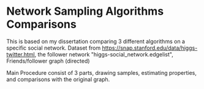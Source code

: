 # Network Sampling Algorithms Comparisons
This is based on my dissertation comparing 3 different algorithms on a specific social network. 
Dataset from https://snap.stanford.edu/data/higgs-twitter.html, the follower network "higgs-social_network.edgelist", Friends/follower graph (directed)

Main Procedure consist of 3 parts, drawing samples, estimating properties, and comparisons with the original graph. 


